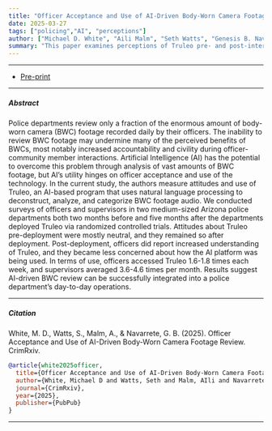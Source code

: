 ```yaml
---
title: "Officer Acceptance and Use of AI-Driven Body-Worn Camera Footage Review"
date: 2025-03-27
tags: ["policing","AI", "perceptions"]
author: ["Michael D. White", "Aili Malm", "Seth Watts", "Genesis B. Naverrete"]
summary: "This paper examines perceptions of Truleo pre- and post-intervention and across weeks and months among users." 
---
```


---

+ [Pre-print](https://www.crimrxiv.com/pub/6wabd3zc/release/1)


---

##### Abstract

Police departments review only a fraction of the enormous amount of body-worn camera (BWC) footage recorded daily by their officers. The inability to review BWC footage may undermine many of the perceived benefits of BWCs, most notably increased accountability and civility during officer-community member interactions. Artificial Intelligence (AI) has the potential to overcome this problem through analysis of vast amounts of BWC footage, but AI’s utility hinges on officer acceptance and use of the technology. In the current study, the authors measure attitudes and use of Truleo, an AI-based program that uses natural language processing to deconstruct, analyze, and categorize BWC footage audio. We conducted surveys of officers and supervisors in two medium-sized Arizona police departments both two months before and five months after the departments deployed Truleo via randomized controlled trials. Attitudes about Truleo pre-deployment were mostly neutral, and they remained so after deployment. Post-deployment, officers did report increased understanding of Truleo, and they became less concerned about how the AI platform was being used. In terms of use, officers accessed Truleo 1.6-1.8 times each week, and supervisors averaged 3.6-4.6 times per month. Results suggest AI-driven BWC review can be successfully integrated into a police department’s day-to-day operations.


---

##### Citation

White, M. D., Watts, S., Malm, A., \& Navarrete, G. B. (2025). Officer Acceptance and Use of AI-Driven Body-Worn Camera Footage Review. CrimRxiv.

```BibTeX
@article{white2025officer,
  title={Officer Acceptance and Use of AI-Driven Body-Worn Camera Footage Review},
  author={White, Michael D and Watts, Seth and Malm, AIli and Navarrete, Genesis B},
  journal={CrimRxiv},
  year={2025},
  publisher={PubPub}
}
```

---
